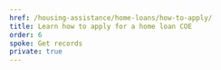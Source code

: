 ```yaml
---
href: /housing-assistance/home-loans/how-to-apply/
title: Learn how to apply for a home loan COE
order: 6
spoke: Get records
private: true
---
```

